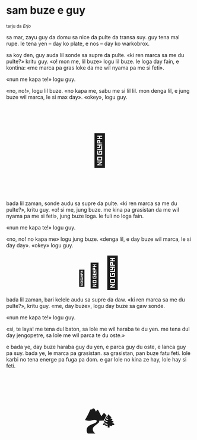 # sam buze e guy

<small>tarju da _Erjo_</small>


sa mar, zayu guy da domu sa nice da pulte da transa suy.
guy tena mal rupe. le tena yen – day ko plate, e nos – day ko warkobrox.

sa koy den, guy auda lil sonde sa supre da pulte.
«ki ren marca sa me du pulte?» kritu guy.
«o! mon me, lil buze» logu lil buze.
le loga day fain, e kontina:
«me marca pa gras loke da me wil nyama pa me si feti».

«nun me kapa te!» logu guy.

«no, no!», logu lil buze.
«no kapa me, sabu me si lil lil. mon denga lil, e jung buze wil marca, le si max day».
«okey», logu guy.

<p style="font-size:6em;text-align:center;">👺</p>

bada lil zaman, sonde audu sa supre da pulte.
«ki ren marca sa me du pulte?», kritu guy.
«o! si me, jung buze. me kina pa grasistan da me wil nyama pa me si feti», jung buze loga.
le fuli no loga fain.

«nun me kapa te!» logu guy.

«no, no! no kapa me» logu jung buze.
«denga lil, e day buze wil marca, le si day day».
«okey» logu guy.

<p style="text-align:center;"><span style="font-size:3em;">🐐</span><span style="font-size:4.5em;">🐐</span><span style="font-size:6em;">🐐</span></p>

bada lil zaman, bari kelele audu sa supre da daw.
«ki ren marca sa me du pulte?», kritu guy.
«me, day buze», logu day buze sa gaw sonde.

«nun me kapa te!» logu guy.

«si, te laya! me tena dul baton, sa lole me wil haraba te du yen.
me tena dul day jengopetre, sa lole me wil parca te du oste.»

e bada ye, day buze haraba guy du yen, e parca guy du oste, e lanca guy pa suy.
bada ye, le marca pa grasistan.
sa grasistan, pan buze fatu feti. lole karbi no tena energe pa fuga pa dom.
e gar lole no kina ze hay, lole hay si feti.

<p style="font-size:6em;text-align:center;">🏞️</p>

